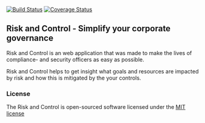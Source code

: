 [![Build Status](https://travis-ci.org/hpvanriemsdijk/riskAndControl.svg?branch=master)](https://travis-ci.org/hpvanriemsdijk/riskAndControl)
[![Coverage Status](https://coveralls.io/repos/hpvanriemsdijk/riskAndControl/badge.svg?branch=master&service=github)](https://coveralls.io/github/hpvanriemsdijk/riskAndControl?branch=master)

## Risk and Control - Simplify your corporate governance 

Risk and Control is an web application that was made to make the lives of compliance- and security officers as easy as possible. 

Risk and Control helps to get insight what goals and resources are impacted by risk and how this is mitigated by the your controls. 

### License

The Risk and Control is open-sourced software licensed under the [MIT license](http://opensource.org/licenses/MIT)
